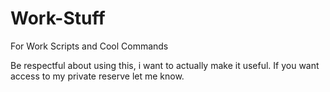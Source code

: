 # Work-Stuff
For Work Scripts and Cool Commands

Be respectful about using this, i want to actually make it useful. If you want access to my private reserve let me know.
